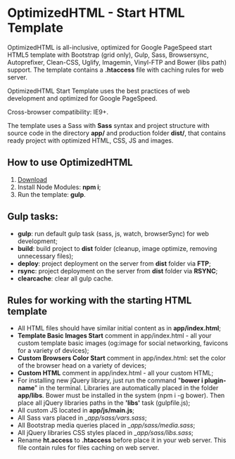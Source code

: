 # OptimizedHTML - Start HTML Template

OptimizedHTML is all-inclusive, optimized for Google PageSpeed start HTML5 template with Bootstrap (grid only), Gulp, Sass, Browsersync, Autoprefixer, Clean-CSS, Uglify, Imagemin, Vinyl-FTP and Bower (libs path) support. The template contains a __.htaccess__ file with caching rules for web server.

OptimizedHTML Start Template uses the best practices of web development and optimized for Google PageSpeed.

Cross-browser compatibility: IE9+.

The template uses a Sass with __Sass__ syntax and project structure with source code in the directory __app/__ and production folder __dist/__, that contains ready project with optimized HTML, CSS, JS and images.

## How to use OptimizedHTML
1. [Download](http://google.com)
2. Install Node Modules: __npm i__;
3. Run the template: __gulp__.

## Gulp tasks:

* __gulp__: run default gulp task (sass, js, watch, browserSync) for web development;
* __build__: build project to __dist__ folder (cleanup, image optimize, removing unnecessary files);
* __deploy__: project deployment on the server from __dist__ folder via __FTP__;
* __rsync__: project deployment on the server from __dist__ folder via __RSYNC__;
* __clearcache__: clear all gulp cache.

## Rules for working with the starting HTML template

*	All HTML files should have similar initial content as in __app/index.html__;
*	__Template Basic Images Start__ comment in app/index.html - all your custom template basic images (og:image for social networking, favicons for a variety of devices);
*	__Custom Browsers Color Start__ comment in app/index.html: set the color of the browser head on a variety of devices;
*	__Custom HTML__ comment in app/index.html - all your custom HTML;
*	For installing new jQuery library, just run the command "__bower i plugin-name__" in the terminal. Libraries are automatically placed in the folder __app/libs__. Bower must be installed in the system (npm i -g bower). Then place all jQuery libraries paths in the __'libs'__ task (gulpfile.js);
*	All custom JS located in __app/js/main.js__;
*	All Sass vars placed in __app/sass/_vars.sass__;
*	All Bootstrap media queries placed in __app/sass/_media.sass__;
*	All jQuery libraries CSS styles placed in __app/sass/_libs.sass__;
*	Rename __ht.access__ to __.htaccess__ before place it in your web server. This file contain rules for files caching on web server.


